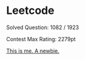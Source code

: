# Leetcode
Solved Question: 1082 / 1923

Contest Max Rating: 2279pt

[This is me. A newbie.](https://leetcode.com/louisfghbvc/)
